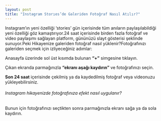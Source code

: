 ```yaml
---
layout: post
title: "Instagram Storıes’de Galeriden Fotoğraf Nasıl Atılır?"
---
```


Instagram’ın yeni özelliği ‘stories’ gün içerisinde tüm anıların paylaşılabildiği yeni özelliği
göz kamaştırıyor.24 saat içerisinde birden fazla fotoğraf ve video paylaşımı sağlayan platform,
gününüzü slayt gösterisi şeklinde sunuyor.Peki Hikayenize galeriden fotoğraf nasıl yüklenir?Fotoğrafınızı galeriden seçmek için izliyeceğiniz adımlar:

Anasayfa üzerinde sol üst kısımda bulunan **“+”** simgesine tıklayın.

Çıkan ekranda parmağınızla **“ekranı aşağı kaydırın”** ve fotoğrafınızı seçin.

**Son 24 saat** içerisinde çekilmiş ya da kaydedilmiş fotoğraf veya videonuzu yükleyebilirsiniz.

######  Instagram hikayenizde fotoğrafınıza efekt nasıl uygulanır?

Bunun için fotoğrafınızı seçtikten sonra parmağınızla ekranı sağa ya da sola kaydırın.